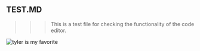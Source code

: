 ## TEST.MD

>>> This is a test file for checking the functionality of the code editor.

![tyler is my favorite](https://e7.pngegg.com/pngimages/677/461/png-clipart-man-wearing-green-cap-tyler-the-creator-lollapalooza-60th-annual-grammy-awards-rapper-tyler-posey-miscellaneous-celebrities-thumbnail.png)